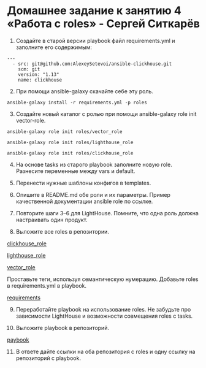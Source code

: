 # Домашнее задание к занятию 4 «Работа с roles» - Сергей Ситкарёв

1. Создайте в старой версии playbook файл requirements.yml и заполните его содержимым:

```
---
  - src: git@github.com:AlexeySetevoi/ansible-clickhouse.git
    scm: git
    version: "1.13"
    name: clickhouse
```

2. При помощи ansible-galaxy скачайте себе эту роль.

``` ansible-galaxy install -r requirements.yml -p roles ```

3. Создайте новый каталог с ролью при помощи ansible-galaxy role init vector-role.

``` ansible-galaxy role init roles/vector_role ```

``` ansible-galaxy role init roles/lighthouse_role ```

``` ansible-galaxy role init roles/clickhouse_role ```

4. На основе tasks из старого playbook заполните новую role. Разнесите переменные между vars и default.

5. Перенести нужные шаблоны конфигов в templates.

6. Опишите в README.md обе роли и их параметры. Пример качественной документации ansible role по ссылке.

7. Повторите шаги 3–6 для LightHouse. Помните, что одна роль должна настраивать один продукт.

8. Выложите все roles в репозитории. 

[clickhouse_role](https://github.com/SSitkarev/clickhouse_role)

[lighthouse_role](https://github.com/SSitkarev/lighthouse_role)

[vector_role](https://github.com/SSitkarev/vector_role)

Проставьте теги, используя семантическую нумерацию. Добавьте roles в requirements.yml в playbook.

[requirements](https://github.com/SSitkarev/ansible-04/blob/main/requirements.yml)

9. Переработайте playbook на использование roles. Не забудьте про зависимости LightHouse и возможности совмещения roles с tasks.

10. Выложите playbook в репозиторий.

[paybook](https://github.com/SSitkarev/ansible-04/blob/main/site_role.yml)

11. В ответе дайте ссылки на оба репозитория с roles и одну ссылку на репозиторий с playbook.